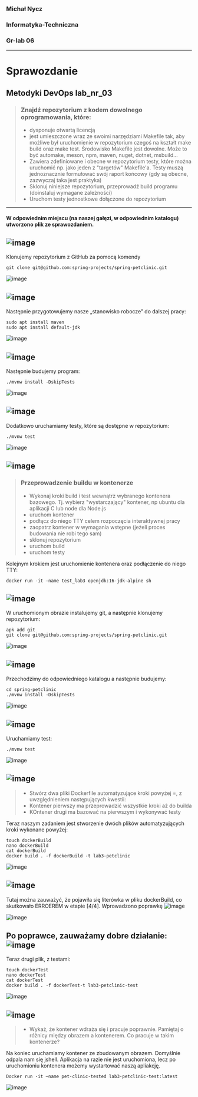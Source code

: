 ### Michał Nycz
### Informatyka-Techniczna
### Gr-lab 06

----
# Sprawozdanie
## Metodyki DevOps lab_nr_03

> ### Znajdź repozytorium z kodem dowolnego oprogramowania, które:
> - dysponuje otwartą licencją
> - jest umieszczone wraz ze swoimi narzędziami Makefile tak, aby możliwe był uruchomienie w repozytorium czegoś na kształt make build oraz make test. Środowisko Makefile jest dowolne. Może to być automake, meson, npm, maven, nuget, dotnet, msbuild...
> - Zawiera zdefiniowane i obecne w repozytorium testy, które można uruchomić np. jako jeden z "targetów" Makefile'a. Testy muszą jednoznacznie formułować swój raport końcowy (gdy są obecne, zazwyczaj taka jest praktyka)
> - Sklonuj niniejsze repozytorium, przeprowadź build programu (doinstaluj wymagane zależności)
> - Uruchom testy jednostkowe dołączone do repozytorium

----

#### W odpowiednim miejscu (na naszej gałęzi, w odpowiednim katalogu) utworzono plik ze sprawozdaniem.
![image](https://user-images.githubusercontent.com/75485199/160900852-cd117ed5-1a6b-4cfc-b2c0-b9aa44fbd009.png)
----
Klonujemy repozytorium z GitHub za pomocą komendy 
```
git clone git@github.com:spring-projects/spring-petclinic.git
```
![image](https://user-images.githubusercontent.com/75485199/160900908-f4670568-7aa8-4215-9b27-81b53407918f.png)

![image](https://user-images.githubusercontent.com/75485199/160900923-508e0492-1ef0-4685-8580-6c76fcc1f374.png)
----
Następnie przygotowujemy nasze „stanowisko robocze” do dalszej pracy:
```
sudo apt install maven
sudo apt install default-jdk
```
![image](https://user-images.githubusercontent.com/75485199/160900985-1bf64115-b7f3-4941-96cb-8dac70d1a586.png)

![image](https://user-images.githubusercontent.com/75485199/160900998-61e84fa0-84ec-4caf-b993-afdb8bc7f257.png)
----
Następnie budujemy program:
```
./mvnw install -DskipTests
```
![image](https://user-images.githubusercontent.com/75485199/160901043-b6cb8599-5d73-44f5-a3e3-bd9bc0a9b1d8.png)

![image](https://user-images.githubusercontent.com/75485199/160901068-f5a50470-eb8a-4597-9eac-ac4f7b03cf92.png)
----

Dodatkowo uruchamiamy testy, które są dostępne w repozytorium:
```
./mvnw test
```
![image](https://user-images.githubusercontent.com/75485199/160901120-69fa302e-2155-4c86-8957-a3a30db7ad28.png)

![image](https://user-images.githubusercontent.com/75485199/160901148-400e5ce7-5868-43df-afa9-a1be9e4f7b32.png)
----
> ### Przeprowadzenie buildu w kontenerze
> - Wykonaj kroki build i test wewnątrz wybranego kontenera bazowego. Tj. wybierz "wystarczający" kontener, np ubuntu dla aplikacji C lub node dla Node.js
> - uruchom kontener
> - podłącz do niego TTY celem rozpoczęcia interaktywnej pracy
> - zaopatrz kontener w wymagania wstępne (jeżeli proces budowania nie robi tego sam)
> - sklonuj repozytorium
> - uruchom build
> - uruchom testy

Kolejnym krokiem jest uruchomienie kontenera oraz podłączenie do niego TTY:
```
docker run -it –name test_lab3 openjdk:16-jdk-alpine sh
```
![image](https://user-images.githubusercontent.com/75485199/160901227-1654dde1-b62b-4c0c-af24-98a27e644a8a.png)
----
W uruchomionym obrazie instalujemy git, a następnie klonujemy repozytorium:
```
apk add git
git clone git@github.com:spring-projects/spring-petclinic.git
```
![image](https://user-images.githubusercontent.com/75485199/160901269-3cc8fb06-53d4-405d-8ca6-e14775697599.png)

![image](https://user-images.githubusercontent.com/75485199/160901301-da6fd8ba-33b4-416e-b7e8-6cab1537d168.png)
----
Przechodzimy do odpowiedniego katalogu a następnie budujemy:
```
cd spring-petclinic
./mvnw install -DskipTests
```
![image](https://user-images.githubusercontent.com/75485199/160901340-5f3622d7-711e-4c7f-818c-9b1dffd92c50.png)

![image](https://user-images.githubusercontent.com/75485199/160901352-fb1e783d-6af0-4d81-a018-d81fc936338b.png)
----
Uruchamiamy test:
```
./mvnw test
```
![image](https://user-images.githubusercontent.com/75485199/160901389-a5f1ddc6-fad8-4c67-9416-4f25ae2058ca.png)

![image](https://user-images.githubusercontent.com/75485199/160901409-19c97d23-723d-4942-8264-56567f3f92bc.png)
----
> - Stwórz dwa pliki Dockerfile automatyzujące kroki powyżej =, z uwzględnieniem następujących kwestii:
> - Kontener pierwszy ma przeprowadzić wszystkie kroki aż do builda
> - KOntener drugi ma bazować na pierwszym i wykonywać testy


Teraz naszym zadaniem jest stworzenie dwóch plików automatyzujących kroki wykonane powyżej:
```
touch dockerBuild
nano dockerBuild
cat dockerBuild
docker build . -f dockerBuild -t lab3-petclinic
```
![image](https://user-images.githubusercontent.com/75485199/160901448-71ff5e97-5429-4a51-a739-afcf9cdbb305.png)

![image](https://user-images.githubusercontent.com/75485199/160901461-dbeddaef-b17d-4e5b-9e27-82ef529ec9df.png)
----
Tutaj można zauważyć, że pojawiła się literówka w pliku dockerBuild, co skutkowało ERROEREM w etapie [4/4]. Wprowadzono poprawkę
![image](https://user-images.githubusercontent.com/75485199/160901567-d200d2f7-3aa3-45cd-9ca5-a69a9d099500.png)

![image](https://user-images.githubusercontent.com/75485199/160901578-74f9c56d-8419-4692-bd69-07fa80776ac2.png)

Po poprawce, zauważamy dobre działanie:
![image](https://user-images.githubusercontent.com/75485199/160901634-1d0ec873-570a-4704-952c-32d54a0b0046.png)
----
Teraz drugi plik, z testami:
```
touch dockerTest
nano dockerTest
cat dockerTest
docker build . -f dockerTest-t lab3-petclinic-test
```
![image](https://user-images.githubusercontent.com/75485199/160901698-b723d0f5-fcca-4424-bdcb-e2f0b6120e8b.png)

![image](https://user-images.githubusercontent.com/75485199/160901747-5f31fe85-47be-4391-9091-51fbe84b47ac.png)
----
> - Wykaż, że kontener wdraża się i pracuje poprawnie. Pamiętaj o różnicy między obrazem a kontenerem. Co pracuje w takim kontenerze? 


Na koniec uruchamiamy kontener ze zbudowanym obrazem. 
Domyślnie odpala nam się jshell. Aplikacja na razie nie jest uruchomiona, lecz po uruchomioniu kontenera możemy wystartować naszą apliakcję.
```
Docker run -it –name pet-clinic-tested lab3-petclinic-test:latest
```
![image](https://user-images.githubusercontent.com/75485199/160901773-9ee465d7-0083-4202-81e9-0c7afceada9d.png)





